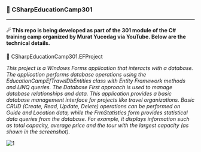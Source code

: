 ### 🌟 CSharpEducationCamp301 
___  
#### ☄ This repo is being developed as part of the 301 module of the C# training camp organized by Murat Yucedag via YouTube. Below are the technical details.  
🚩 CSharpEducationCamp301.EFProject  
  
*This project is a Windows Forms application that interacts with a database. The application performs database operations using the EducationCampEfTravelDbEntities class with Entity Framework methods and LINQ queries. The Database First approach is used to manage database relationships and data. This application provides a basic database management interface for projects like travel organizations. Basic CRUD (Create, Read, Update, Delete) operations can be performed on Guide and Location data, while the FrmStatistics form provides statistical data queries from the database. For example, it displays information such as total capacity, average price and the tour with the largest capacity (as shown in the screenshot).* 

![1](https://github.com/user-attachments/assets/1d00e496-3615-497b-938f-9735062c0f5e)
